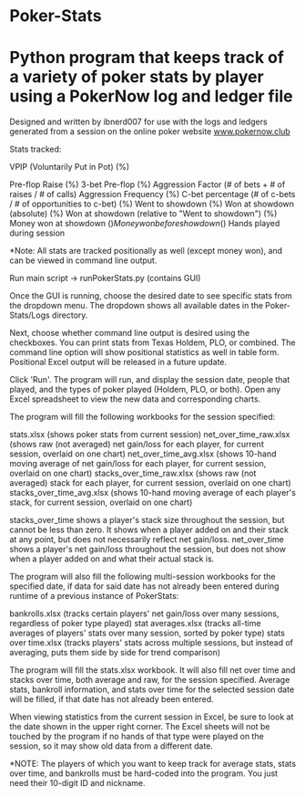 # Poker-Stats
# Python program that keeps track of a variety of poker stats by player using a PokerNow log and ledger file
Designed and written by ibnerd007 for use with the logs and ledgers generated from a session on the online poker website www.pokernow.club

Stats tracked:

VPIP (Voluntarily Put in Pot) (%)

Pre-flop Raise (%)
3-bet Pre-flop (%)
Aggression Factor (# of bets + # of raises / # of calls)
Aggression Frequency (%)
C-bet percentage (# of c-bets / # of opportunities to c-bet) (%)
Went to showdown (%)
Won at showdown (absolute) (%)
Won at showdown (relative to "Went to showdown") (%)
Money won at showdown ($)
Money won before showdown ($)
Hands played during session

*Note: All stats are tracked positionally as well (except money won), and can be viewed in command line output.

Run main script -> runPokerStats.py (contains GUI)

Once the GUI is running, choose the desired date to see specific stats from the dropdown menu. The dropdown shows all available
dates in the Poker-Stats/Logs directory.

Next, choose whether command line output is desired using the checkboxes. You can print stats from Texas Holdem, PLO, or combined.
The command line option will show positional statistics as well in table form. Positional Excel output will be released in a future update.

Click 'Run'. The program will run, and display the session date, people that played, and the types of poker played (Holdem, PLO, or both).
Open any Excel spreadsheet to view the new data and corresponding charts.

The program will fill the following workbooks for the session specified:

stats.xlsx                 (shows poker stats from current session)
net_over_time_raw.xlsx     (shows raw (not averaged) net gain/loss for each player, for current session, overlaid on one chart)
net_over_time_avg.xlsx     (shows 10-hand moving average of net gain/loss for each player, for current session, overlaid on one chart)
stacks_over_time_raw.xlsx  (shows raw (not averaged) stack for each player, for current session, overlaid on one chart)
stacks_over_time_avg.xlsx  (shows 10-hand moving average of each player's stack, for current session, overlaid on one chart)

stacks_over_time shows a player's stack size throughout the session, but cannot be less than zero. It shows when a player added on and their stack
at any point, but does not necessarily reflect net gain/loss.
net_over_time shows a player's net gain/loss throughout the session, but does not show when a player added on and what their actual stack is.

The program will also fill the following multi-session workbooks for the specified date, if data for said date has not already been entered during 
runtime of a previous instance of PokerStats:

bankrolls.xlsx        (tracks certain players' net gain/loss over many sessions, regardless of poker type played)
stat averages.xlsx    (tracks all-time averages of players' stats over many session, sorted by poker type)
stats over time.xlsx  (tracks players' stats across multiple sessions, but instead of averaging, puts them side by side for trend comparison)

The program will fill the stats.xlsx workbook. It will also fill net over time and stacks over time, both average and raw, for the 
session specified. Average stats, bankroll information, and stats over time for the selected session date will be filled, if that date 
has not already been entered.

When viewing statistics from the current session in Excel, be sure to look at the date shown in the upper right corner. The Excel sheets
will not be touched by the program if no hands of that type were played on the session, so it may show old data from a different date.

*NOTE: The players of which you want to keep track for average stats, stats over time, and bankrolls must be hard-coded into the program.
You just need their 10-digit ID and nickname.

